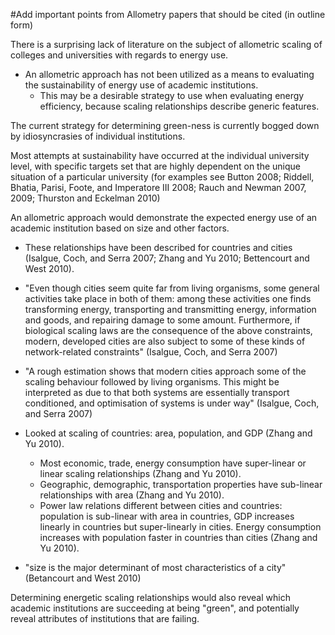 #Add important points from Allometry papers that should be cited (in outline form)

There is a surprising lack of literature on the subject of allometric scaling of colleges and universities with regards to energy use.
  * An allometric approach has not been utilized as a means to evaluating the sustainability of energy use of academic institutions.
    * This may be a desirable strategy to use when evaluating energy efficiency, because scaling relationships describe generic features.

The current strategy for determining green-ness is currently bogged down by idiosyncrasies of individual institutions.

Most attempts at sustainability have occurred at the individual university level, with specific targets set that are highly dependent on the unique situation of a particular university (for examples see Button 2008; Riddell, Bhatia, Parisi, Foote, and Imperatore III 2008;  Rauch and Newman 2007, 2009; Thurston and Eckelman 2010)

An allometric approach would demonstrate the expected energy use of an academic institution based on size and other factors.
  * These relationships have been described for countries and cities (Isalgue, Coch, and Serra 2007; Zhang and Yu 2010; Bettencourt and West 2010).
  * "Even though cities seem quite far from living organisms, some general activities take place in both of them: among these activities one finds transforming energy, transporting and transmitting energy, information and goods, and repairing damage to some amount. Furthermore, if biological scaling laws are the consequence of the above constraints, modern, developed cities are also subject to some of these kinds of network-related constraints" (Isalgue, Coch, and Serra 2007)

  * "A rough estimation shows that modern cities approach some of the scaling behaviour followed by living organisms. This might be interpreted as due to that both systems are essentially transport conditioned, and optimisation of systems is under way" (Isalgue, Coch, and Serra 2007)

  * Looked at scaling of countries: area, population, and GDP (Zhang and Yu 2010).
    * Most economic, trade, energy consumption have super-linear or linear scaling relationships (Zhang and Yu 2010).
    * Geographic, demographic, transportation properties have sub-linear relationships with area (Zhang and Yu 2010).
    * Power law relations different between cities and countries: population is sub-linear with area in countries, GDP increases linearly in countries but super-linearly in cities. Energy consumption increases with population faster in countries than cities (Zhang and Yu 2010).
  * "size is the major determinant of most characteristics of a city" (Betancourt and West 2010)

Determining energetic scaling relationships would also reveal which academic institutions are succeeding at being "green", and potentially reveal attributes of institutions that are failing.